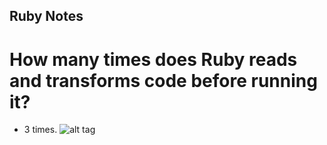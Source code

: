 ## Ruby Notes

# How many times does Ruby reads and transforms code before running it?
* 3 times.
![alt tag](/imgs/code2bits.png)
